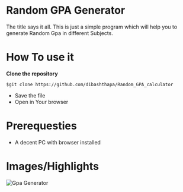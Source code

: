 # Random GPA Generator
The title says it all. This is just a simple program which will help you to generate Random Gpa in different Subjects. 

# How To use it
**Clone the repository** 

`$git clone https://github.com/dibashthapa/Random_GPA_calculator`

* Save the file
* Open in Your browser

# Prerequesties
* A decent PC with browser installed

# Images/Highlights

![Gpa Generator](https://i.ibb.co/WBRyMTc/Screenshot-74.png)
